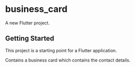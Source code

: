 # business_card

A new Flutter project.

## Getting Started

This project is a starting point for a Flutter application.

Contains a business card which contains the contact details.